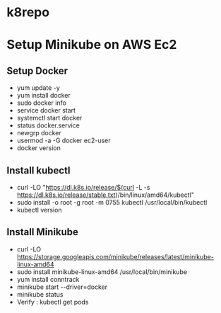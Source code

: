 # k8repo

# Setup Minikube on AWS Ec2
## Setup Docker 
- yum update -y
- yum install docker
- sudo docker info
- service docker start
- systemctl start docker
- status docker.service
- newgrp docker
- usermod -a -G docker ec2-user
- docker version

## Install kubectl 
-  curl -LO "https://dl.k8s.io/release/$(curl -L -s https://dl.k8s.io/release/stable.txt)/bin/linux/amd64/kubectl"
-  sudo install -o root -g root -m 0755 kubectl /usr/local/bin/kubectl
-   kubectl version

## Install Minikube
-  curl -LO https://storage.googleapis.com/minikube/releases/latest/minikube-linux-amd64
-  sudo install minikube-linux-amd64 /usr/local/bin/minikube
-  yum install  conntrack
-  minikube start --driver=docker
-  minikube status
-  Verify :  kubectl get pods 
